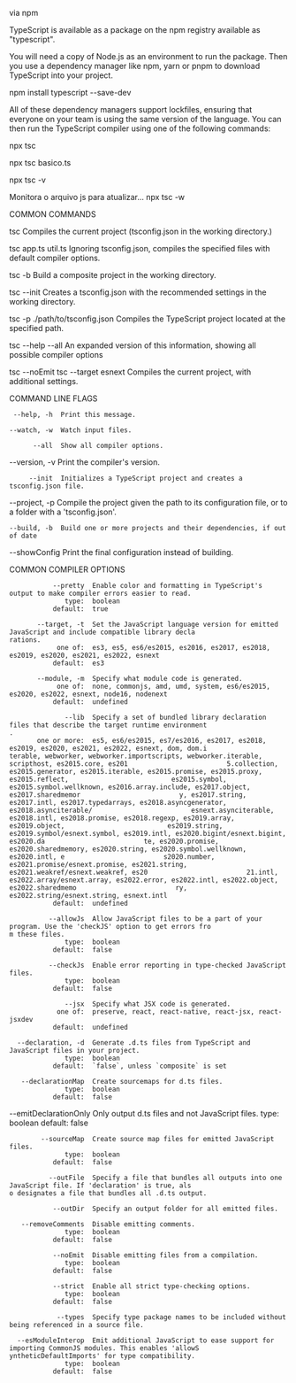 via npm

TypeScript is available as a package on the npm registry available as "typescript".

You will need a copy of Node.js as an environment to run the package. 
Then you use a dependency manager like npm, yarn or pnpm to download TypeScript into your project.

npm install typescript --save-dev


All of these dependency managers support lockfiles, 
ensuring that everyone on your team is using the same version of the language. 
You can then run the TypeScript compiler using one of the following commands:

npx tsc

npx tsc basico.ts

npx tsc -v

Monitora o arquivo js para atualizar...
npx tsc -w

COMMON COMMANDS

  tsc
  Compiles the current project (tsconfig.json in the working directory.)

  tsc app.ts util.ts
  Ignoring tsconfig.json, compiles the specified files with default compiler options.

  tsc -b
  Build a composite project in the working directory.

  tsc --init
  Creates a tsconfig.json with the recommended settings in the working directory.

  tsc -p ./path/to/tsconfig.json
  Compiles the TypeScript project located at the specified path.

  tsc --help --all
  An expanded version of this information, showing all possible compiler options

  tsc --noEmit
  tsc --target esnext
  Compiles the current project, with additional settings.

COMMAND LINE FLAGS

     --help, -h  Print this message.

    --watch, -w  Watch input files.

          --all  Show all compiler options.

  --version, -v  Print the compiler's version.

         --init  Initializes a TypeScript project and creates a tsconfig.json file.

  --project, -p  Compile the project given the path to its configuration file, or to a folder with a 'tsconfig.json'.

    --build, -b  Build one or more projects and their dependencies, if out of date

   --showConfig  Print the final configuration instead of building.

COMMON COMPILER OPTIONS

               --pretty  Enable color and formatting in TypeScript's output to make compiler errors easier to read.
                  type:  boolean
               default:  true

           --target, -t  Set the JavaScript language version for emitted JavaScript and include compatible library decla                         rations.
                one of:  es3, es5, es6/es2015, es2016, es2017, es2018, es2019, es2020, es2021, es2022, esnext
               default:  es3

           --module, -m  Specify what module code is generated.
                one of:  none, commonjs, amd, umd, system, es6/es2015, es2020, es2022, esnext, node16, nodenext
               default:  undefined

                  --lib  Specify a set of bundled library declaration files that describe the target runtime environment                         .
           one or more:  es5, es6/es2015, es7/es2016, es2017, es2018, es2019, es2020, es2021, es2022, esnext, dom, dom.i                         terable, webworker, webworker.importscripts, webworker.iterable, scripthost, es2015.core, es201                         5.collection, es2015.generator, es2015.iterable, es2015.promise, es2015.proxy, es2015.reflect,                          es2015.symbol, es2015.symbol.wellknown, es2016.array.include, es2017.object, es2017.sharedmemor                         y, es2017.string, es2017.intl, es2017.typedarrays, es2018.asyncgenerator, es2018.asynciterable/                         esnext.asynciterable, es2018.intl, es2018.promise, es2018.regexp, es2019.array, es2019.object,                          es2019.string, es2019.symbol/esnext.symbol, es2019.intl, es2020.bigint/esnext.bigint, es2020.da                         te, es2020.promise, es2020.sharedmemory, es2020.string, es2020.symbol.wellknown, es2020.intl, e                         s2020.number, es2021.promise/esnext.promise, es2021.string, es2021.weakref/esnext.weakref, es20                         21.intl, es2022.array/esnext.array, es2022.error, es2022.intl, es2022.object, es2022.sharedmemo                         ry, es2022.string/esnext.string, esnext.intl
               default:  undefined

              --allowJs  Allow JavaScript files to be a part of your program. Use the 'checkJS' option to get errors fro                         m these files.
                  type:  boolean
               default:  false

              --checkJs  Enable error reporting in type-checked JavaScript files.
                  type:  boolean
               default:  false

                  --jsx  Specify what JSX code is generated.
                one of:  preserve, react, react-native, react-jsx, react-jsxdev
               default:  undefined

      --declaration, -d  Generate .d.ts files from TypeScript and JavaScript files in your project.
                  type:  boolean
               default:  `false`, unless `composite` is set

       --declarationMap  Create sourcemaps for d.ts files.
                  type:  boolean
               default:  false

  --emitDeclarationOnly  Only output d.ts files and not JavaScript files.
                  type:  boolean
               default:  false

            --sourceMap  Create source map files for emitted JavaScript files.
                  type:  boolean
               default:  false

              --outFile  Specify a file that bundles all outputs into one JavaScript file. If 'declaration' is true, als                         o designates a file that bundles all .d.ts output.

               --outDir  Specify an output folder for all emitted files.

       --removeComments  Disable emitting comments.
                  type:  boolean
               default:  false

               --noEmit  Disable emitting files from a compilation.
                  type:  boolean
               default:  false

               --strict  Enable all strict type-checking options.
                  type:  boolean
               default:  false

                --types  Specify type package names to be included without being referenced in a source file.

      --esModuleInterop  Emit additional JavaScript to ease support for importing CommonJS modules. This enables 'allowS                         yntheticDefaultImports' for type compatibility.
                  type:  boolean
               default:  false
